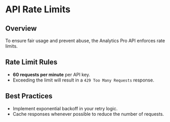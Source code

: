 # API Rate Limits

## Overview
To ensure fair usage and prevent abuse, the Analytics Pro API enforces rate limits.

## Rate Limit Rules
- **60 requests per minute** per API key.
- Exceeding the limit will result in a `429 Too Many Requests` response.

## Best Practices
- Implement exponential backoff in your retry logic.
- Cache responses whenever possible to reduce the number of requests.
